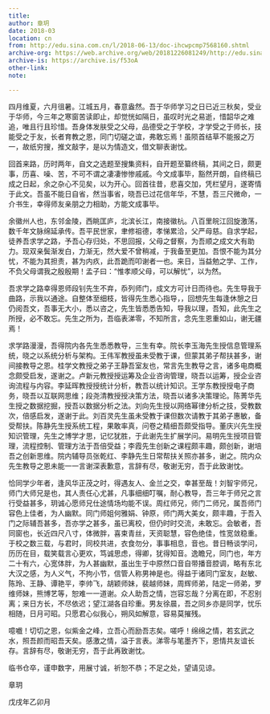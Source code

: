 ```yaml
---
title: 
author: 章玥
date: 2018-03
location: cn
from: http://edu.sina.com.cn/l/2018-06-13/doc-ihcwpcmp7568160.shtml
archive-org: https://web.archive.org/web/20181226081249/http://edu.sina.com.cn/l/2018-06-13/doc-ihcwpcmp7568160.shtml
archive-is: https://archive.is/f53oA
other-link: 
note: 

---
```

四月维夏，六月徂暑。江城五月，春意盎然。吾于华师学习之日已近三秋矣，受业于华师，今三年之寒窗苦读即止，却觉恍如隔日，虽叹时光之易逝，惜韶华之难追，唯且行且珍惜。吾身体发肤受之父母，品德受之于学校，才学受之于师长，技能受之于友，长者育教之恩，同门切磋之谊，弗敢忘焉！虽陨首结草不能报之万一，故纸穷搜，推文敲字，是以为情造文，借文聊表谢忱。

回首来路，历时两年，自文之选题至搜集资料，自开题至纂终稿，其间之日，颇更事，历喜、噪、苦，不可不谓之凄凄惨惨戚戚。今文成事毕，豁然开朗，自终稿已成之日起，余之杂心不见矣，以为开心。回首往昔，悲喜交加，凭栏望月，遂寄情于此文。吾虽不能日自省，然当事省，晓吾已过花信年华，不慧，吾三尺微命，一介书生，幸得师友亲朋之力相助，方能文成事毕。

余徽州人也，东邻金陵，西眺匡庐，北滨长江，南接徽杭。八百里皖江回旋激荡，数千年文脉绵延承传。吾平民世家，聿修祖德，孝悌累洽，父严母慈。自求学起，徒养吾求学之路，予吾心存归处，不思回报，父母之督察，为吾顺之成文大有助力。现双亲鬓渐发白，力渐无，然大爱不曾稍减，于我备至更加。吾恨不能为其分忧，不能为其担责，甚为内疚，此吾跪而叩谢者一也。来日，当益勉之学、工作，不负父母谓我之殷殷期！孟子曰：“惟孝顺父母，可以解忧”，以为然。

吾求学之路幸得恩师段钊先生不弃，忝列师门，成文方可计日而待也。先生导我于曲路，示我以通途。自整体至细枝，皆得先生悉心指导，，回想先生每逢休憩之日仍阅吾文，吾事无大小，悉以咨之，先生皆悉悉告知，导我以理，吾知，此先生之所授，必不敢忘。先生之所为，吾临表涕零，不知所言，念先生恩重如山，谢无疆焉！ 

求学路漫漫，吾得院内各先生悉悉教导，三生有幸。院长李玉海先生授信息管理系统，晓之以系统分析与架构。王伟军教授虽未受教于课，但蒙其弟子帮扶甚多，谢间接教导之恩。桂学文教授之弟子王静吾室友也，常言先生教导之言，诸多电商概念颇受启发，遂谢之。卢新元教授授运筹及企业咨询管理，晓吾以运筹，授企业咨询流程与内容。李延晖教授授统计分析，教吾以统计知识。王学东教授授电子商务，晓吾以互联网思维；段尧清教授授决策方法，晓吾以诸多决策理论。陈菁华先生授之数据挖掘，授吾以数据分析之法。刘向先生授以网络幂律分析之技，受教数次，倍感启发，遂谢于此。刘百灵先生虽未受教于课但数次请教于其弟子惠敏，备受帮扶。陈静先生授系统工程，果敢率真，问卷之精细吾颇受指导。董庆兴先生授知识管理，先生之博学才思，记忆犹胜，于此谢先生扩展学问。易明先生授项目管理，流程控制、管理方法于吾倍受益；李霞先生创新之课程颇丰趣，颇创新，谢培吾之创新思维。院内辅导员张乾红、李静先生日常帮扶关照亦甚多，谢之。院内众先生教导之恩未能一一言谢深表歉意，言辞有尽，敬谢无穷，吾于此致谢忱。

恰同学少年者，逢风华正茂之时，得遇友人、金兰之交，幸甚至哉！刘智宇师兄，师门大师兄是也，其人责任心尤甚，凡事细细叮嘱，耐心教导，吾三年于师兄之言行受益甚多，玥诚心愿师兄仕途情场均能不误。周红师兄，师门二师兄，属吾师门容色上佳者，为人幽默。同门师姐何雅娟、钟原，师门两大美女，颇丰趣，于吾入门之际辅吾甚多，吾亦学之甚多，虽已离校，但仍时时交流，未敢忘。会敏者，吾同窗也，长近四尺八寸，体微胖，喜束青丝，天资聪慧，容色绝佳，性宽敛稳重。于校之数三载，与君时，同校共进，衣食勿分，事事相息，音也。昔日畅谈学问，历历在目，载笑载言心更欢，笃诚思虑，得卿，犹得知音。逸瞻兄，同门也，年方二十有六，心宽体胖，为人甚幽默，虽出生于中原然口音自带播音腔调，略有东北大汉之感，为人义气，不拘小节，信管人称男神是也。得益于诸同门室友，赵敏、陈玲、王静、谭艳平，李帅飞，胡颖师妹，裴越师妹，周辉师弟，陆定一师弟，罗维师妹，熊博艺等，恕难一一道谢。众人助吾之情，岂容忘哉？分离在即，不忍别离；来日方长，不尽依迟；望江湖各自珍重。男友徐晨，吾之同乡亦是同学，忧乐相随，日月可昭。只愿君心似我心，朔风如解意，容易莫摧残。

噫嚱！切切之恩，似紫金之峰，立吾心而励吾志矣。嗟呼！绵绵之情，若玄武之水，照吾颜而昭吾天矣。感激之情，溢于言表。涕零与笔墨齐下，恩情共友谊长存。言辞有尽，敬谢无穷，吾于此再致谢忱。

临书仓卒，谨申数字，用展寸诚，祈恕不恭；不足之处，望请见谅。

章玥

戊戌年乙卯月
